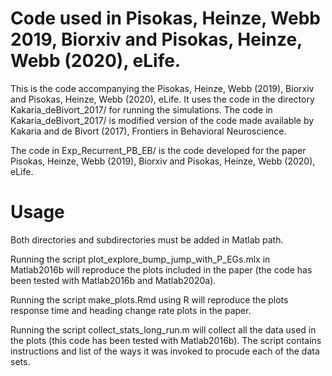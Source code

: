 # Code used in Pisokas, Heinze, Webb 2019, Biorxiv and Pisokas, Heinze, Webb (2020), eLife. 

This is the code accompanying the Pisokas, Heinze, Webb (2019), Biorxiv and Pisokas, Heinze, Webb (2020), eLife. It uses the code in the directory Kakaria_deBivort_2017/ for running the simulations. The code in Kakaria_deBivort_2017/ is modified version of the code made available by Kakaria and de Bivort (2017), Frontiers in Behavioral Neuroscience.

The code in Exp_Recurrent_PB_EB/ is the code developed for the paper Pisokas, Heinze, Webb (2019), Biorxiv and Pisokas, Heinze, Webb (2020), eLife.


# Usage

Both directories and subdirectories must be added in Matlab path. 

Running the script plot_explore_bump_jump_with_P_EGs.mlx in Matlab2016b will reproduce the plots included in the paper (the code has been tested with Matlab2016b and Matlab2020a). 

Running the script make_plots.Rmd using R will reproduce the plots response time and heading change rate plots in the paper. 

Running the script collect_stats_long_run.m will collect all the data used in the plots (this code has been tested with Matlab2016b). The script contains instructions and list of the ways it was invoked to procude each of the data sets. 

